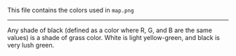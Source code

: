 This file contains the colors used in `map.png`

---

Any shade of black (defined as a color where R, G, and B are the same values) is a shade of grass color. White is light yellow-green, and black is very lush green.
